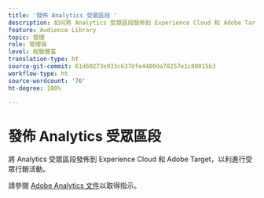 ```yaml
---
title: '發佈 Analytics 受眾區段 '
description: 如何將 Analytics 受眾區段發佈到 Experience Cloud 和 Adobe Target，以利進行受眾行銷活動。
feature: Audience Library
topic: 管理
role: 管理員
level: 經驗豐富
translation-type: ht
source-git-commit: 61d60273e933c637dfe4400da78257e1c80015b3
workflow-type: ht
source-wordcount: '70'
ht-degree: 100%

---
```



# 發佈 Analytics 受眾區段

將 Analytics 受眾區段發佈到 Experience Cloud 和 Adobe Target，以利進行受眾行銷活動。

請參閱 [Adobe Analytics 文件](https://docs.adobe.com/content/help/zh-Hant/analytics/components/segmentation/segmentation-workflow/seg-publish.html)以取得指示。
